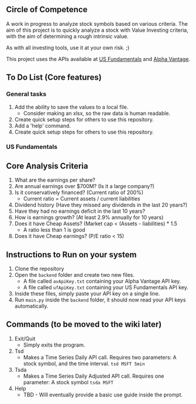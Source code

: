 ## Circle of Competence
A work in progress to analyze stock symbols based on various criteria.
The aim of this project is to quickly analyze a stock with Value Investing
criteria, with the aim of determining a rough intrinsic value.

As with all investing tools, use it at your own risk. ;)

This project uses the APIs available at [US Fundamentals](https://www.usfundamentals.com/) and [Alpha Vantage](https://www.alphavantage.co/).

## To Do List (Core features)
### General tasks
1. Add the ability to save the values to a local file.
    * Consider making an xlsx, so the raw data is human readable.
2. Create quick setup steps for others to use this repository.
3. Add a 'help' command.
4. Create quick setup steps for others to use this repository.
### US Fundamentals 

## Core Analysis Criteria
1. What are the earnings per share?
2. Are annual earnings over $700M? (Is it a large company?)
3. Is it conservatively financed? (Current ratio of 200%)
	* Current ratio = Current assets / current liabilities
4. Dividend history (Have they missed any dividends in the last 20 years?)
5. Have they had no earnings deficit in the last 10 years?
6. How is earnings growth? (At least 2.9% annually for 10 years)
7. Does it have Cheap Assets? (Market cap < (Assets - liabilities) * 1.5
	* A ratio less than 1 is good
8. Does it have Cheap earnings? (P/E ratio < 15)

## Instructions to Run on your system
1. Clone the repository
2. Open the `backend` folder and create two new files.
    * A file called `avApiKey.txt` containing your Alpha Vantage API key.
    * A file called `ufApiKey.txt` containing your US Fundamentals API key.
3. Inside these files, simply paste your API key on a single line.
4. Run `main.py` inside the `backend` folder, it should now read your API keys automatically.

## Commands (to be moved to the wiki later)
1. Exit/Quit
    * Simply exits the program.
2. Tsd
    * Makes a Time Series Daily API call. Requires two parameters:
    A stock symbol, and the time interval.
    `tsd MSFT 5min`
3. Tsda
    * Makes a Time Series Daily Adjusted API call. Requires one parameter:
    A stock symbol
    `tsda MSFT`
4. Help
    * TBD - Will eventually provide a basic use guide inside the prompt.